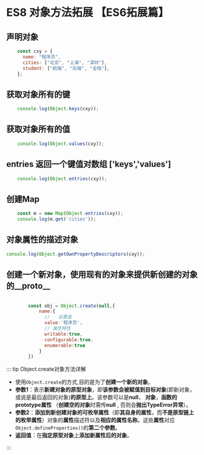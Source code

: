 # ES8 对象方法拓展 【ES6拓展篇】

## 声明对象

```js
    const cxy = {
      name: "程序员",
      cities: ["北京", "上海", "深圳"],
      student: ["前端", "后端", "全栈"],
    };
```

## 获取对象所有的键

```js
    console.log(Object.keys(cxy));
```

## 获取对象所有的值

```js
    console.log(Object.values(cxy));
```

## entries 返回一个键值对数组 ['keys','values']

```js
    console.log(Object.entries(cxy));
```

## 创建Map

```js
    const m = new Map(Object.entries(cxy));
    console.log(m.get('cities'));
```

## 对象属性的描述对象

```js
console.log(Object.getOwnPropertyDescriptors(cxy));
```

## 创建一个新对象，使用现有的对象来提供新创建的对象的__proto__

```js

        const obj = Object.create(null,{
            name:{
              //   设置值
              value:'程序员',
              // 属性特性
              writable:true,
              configurable:true,
              enumerable:true
            }
        })
```

::: tip Object.create对象方法详解

- 使用`Object.create`的方式,目的是为了**创建一个新的对象**。
- **参数1**：表示**新建对象的原型对象**，即**该参数会被赋值到目标对象**(即新对象，或说是最后返回的对象)**的原型上**。该参数可以是**null**， **对象**，**函数的prototype属性** （**创建空的对象**时需传**null** , 否则会**抛出TypeError异常**）。
- **参数2**：**添加到新创建对象的可枚举属性**（即**其自身的属性**，而**不是原型链上的枚举属性**）对象的**属性**描述符以及**相应的属性名称**。这些**属性**对应`Object.defineProperties()`的**第二个参数**。
- **返回值**：在**指定原型对象**上**添加新属性后的对象**。

:::

